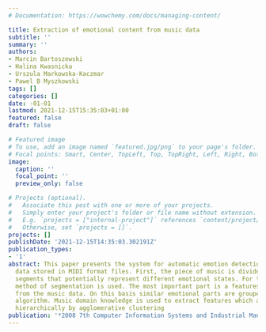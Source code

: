 ```yaml
---
# Documentation: https://wowchemy.com/docs/managing-content/

title: Extraction of emotional content from music data
subtitle: ''
summary: ''
authors:
- Marcin Bartoszewski
- Halina Kwasnicka
- Urszula Markowska-Kaczmar
- Pawel B Myszkowski
tags: []
categories: []
date: -01-01
lastmod: 2021-12-15T15:35:03+01:00
featured: false
draft: false

# Featured image
# To use, add an image named `featured.jpg/png` to your page's folder.
# Focal points: Smart, Center, TopLeft, Top, TopRight, Left, Right, BottomLeft, Bottom, BottomRight.
image:
  caption: ''
  focal_point: ''
  preview_only: false

# Projects (optional).
#   Associate this post with one or more of your projects.
#   Simply enter your project's folder or file name without extension.
#   E.g. `projects = ["internal-project"]` references `content/project/deep-learning/index.md`.
#   Otherwise, set `projects = []`.
projects: []
publishDate: '2021-12-15T14:35:03.302191Z'
publication_types:
- '1'
abstract: This paper presents the system for automatic emotion detection from music
  data stored in MIDI format files. First, the piece of music is divided into independent
  segments that potentially represent different emotional states. For this task the
  method of segmentation is used. The most important part is a features extraction
  from the music data. On this basis similar emotional parts are grouped by clustering
  algorithm. Music domain knowledge is used to extract features which are then grouped
  hierarchically by agglomerative clustering
publication: '*2008 7th Computer Information Systems and Industrial Management Applications*'
---
```

